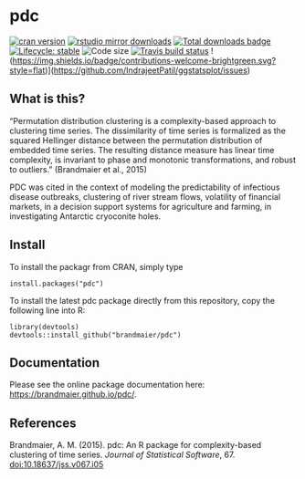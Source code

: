 pdc
===

<!-- badges: start -->

[![cran
version](http://www.r-pkg.org/badges/version/pdc)](https://cran.r-project.org/package=pdc)
[![rstudio mirror
downloads](http://cranlogs.r-pkg.org/badges/pdc)](https://github.com/metacran/cranlogs.app)
[![Total downloads
badge](https://cranlogs.r-pkg.org/badges/grand-total/pdc?color=blue)](https://CRAN.R-project.org/pdc)
[![Lifecycle:
stable](https://img.shields.io/badge/lifecycle-stable-brightgreen.svg)](https://www.tidyverse.org/lifecycle/#stable)
![Code
size](https://img.shields.io/github/languages/code-size/brandmaier/pdc.svg)
[![Travis build
status](https://travis-ci.com/brandmaier/pdc.svg?branch=master)](https://travis-ci.com/brandmaier/pdc)
!(<a href="https://img.shields.io/badge/contributions-welcome-brightgreen.svg?style=flat" class="uri">https://img.shields.io/badge/contributions-welcome-brightgreen.svg?style=flat</a>)\](<a href="https://github.com/IndrajeetPatil/ggstatsplot/issues" class="uri">https://github.com/IndrajeetPatil/ggstatsplot/issues</a>)

<!-- badges: end -->

What is this?
-------------

“Permutation distribution clustering is a complexity-based approach to
clustering time series. The dissimilarity of time series is formalized
as the squared Hellinger distance between the permutation distribution
of embedded time series. The resulting distance measure has linear time
complexity, is invariant to phase and monotonic transformations, and
robust to outliers.” (Brandmaier et al., 2015)

PDC was cited in the context of modeling the predictability of
infectious disease outbreaks, clustering of river stream flows,
volatility of financial markets, in a decision support systems for
agriculture and farming, in investigating Antarctic cryoconite holes.

Install
-------

To install the packagr from CRAN, simply type

    install.packages("pdc")

To install the latest pdc package directly from this repository, copy
the following line into R:

    library(devtools)
    devtools::install_github("brandmaier/pdc")

Documentation
-------------

Please see the online package documentation here:
<https://brandmaier.github.io/pdc/>.

References
----------

Brandmaier, A. M. (2015). pdc: An R package for complexity-based
clustering of time series. *Journal of Statistical Software*, 67.
<a href="doi:10.18637/jss.v067.i05" class="uri">doi:10.18637/jss.v067.i05</a>
